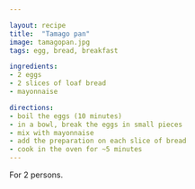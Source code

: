 ```yaml
---

layout: recipe
title:  "Tamago pan"
image: tamagopan.jpg
tags: egg, bread, breakfast

ingredients:
- 2 eggs
- 2 slices of loaf bread
- mayonnaise

directions:
- boil the eggs (10 minutes)
- in a bowl, break the eggs in small pieces
- mix with mayonnaise
- add the preparation on each slice of bread
- cook in the oven for ~5 minutes
---
```


For 2 persons.

